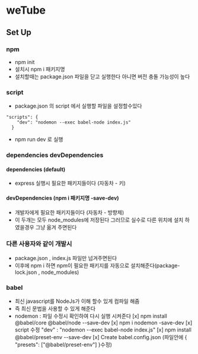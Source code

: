 # weTube

## Set Up

### npm

- npm init
- 설치시 npm i 패키지명
- 설치할때는 package.json 파일을 닫고 실행한다 아니면 버전 충돌 가능성이 높다

### script

- package.json 의 script 에서 실행할 파일을 설정할수있다

```
"scripts": {
    "dev": "nodemon --exec babel-node index.js"
  }
```

- npm run dev 로 실행

### dependencies devDependencies

#### dependencies (default)

- express 실행시 필요한 패키지들이다 (자동차 - 키)

#### devDependencies (npm i 패키지명 -save-dev)

- 개발자에게 필요한 패키지들이다 (자동차 - 방향제)
- 이 두개는 모두 node_modules에 저장된다 그러므로 실수로 다른 위치에 설치 하였을경우 그냥 옮겨 주면된다

### 다른 사용자와 같이 개발시

- package.json , index.js 파일만 넘겨주면된다
- 이후에 npm i 하면 npm이 필요한 패키지를 자동으로 설치해준다(package-lock.json , node_modules)

### babel

- 최신 javascript를 NodeJs가 이해 할수 있게 컴파일 해줌
- 즉 최신 문법을 사용할 수 있게 해준다
- nodemon : 파일 수정시 확인하여 다시 실행 시켜준다
  [x] npm install @babel/core @babel/node --save-dev
  [x] npm i nodemon -save-dev
  [x] script 수정 "dev" : "nodemon --exec babel-node index.js"
  [x] npm install @babel/preset-env --save-dev
  [x] Create babel.config.json (파일안에 {
  "presets": ["@babel/preset-env"]
  }수정)
